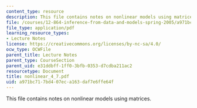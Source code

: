```yaml
---
content_type: resource
description: This file contains notes on nonlinear models using matrices.
file: /courses/12-864-inference-from-data-and-models-spring-2005/a971bc717bd407eca163daf7e6ffe64f_nonlinear_4_7.pdf
file_type: application/pdf
learning_resource_types:
- Lecture Notes
license: https://creativecommons.org/licenses/by-nc-sa/4.0/
ocw_type: OCWFile
parent_title: Lecture Notes
parent_type: CourseSection
parent_uid: e31ddbff-1ff0-3bfb-0353-d7cdba211ac2
resourcetype: Document
title: nonlinear_4_7.pdf
uid: a971bc71-7bd4-07ec-a163-daf7e6ffe64f
---
```

This file contains notes on nonlinear models using matrices.